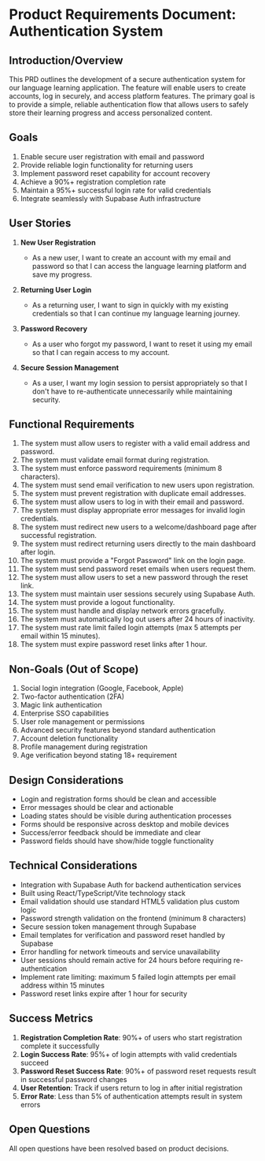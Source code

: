 # Product Requirements Document: Authentication System

## Introduction/Overview

This PRD outlines the development of a secure authentication system for our language learning application. The feature will enable users to create accounts, log in securely, and access platform features. The primary goal is to provide a simple, reliable authentication flow that allows users to safely store their learning progress and access personalized content.

## Goals

1. Enable secure user registration with email and password
2. Provide reliable login functionality for returning users
3. Implement password reset capability for account recovery
4. Achieve a 90%+ registration completion rate
5. Maintain a 95%+ successful login rate for valid credentials
6. Integrate seamlessly with Supabase Auth infrastructure

## User Stories

1. **New User Registration**
   - As a new user, I want to create an account with my email and password so that I can access the language learning platform and save my progress.

2. **Returning User Login**
   - As a returning user, I want to sign in quickly with my existing credentials so that I can continue my language learning journey.

3. **Password Recovery**
   - As a user who forgot my password, I want to reset it using my email so that I can regain access to my account.

4. **Secure Session Management**
   - As a user, I want my login session to persist appropriately so that I don't have to re-authenticate unnecessarily while maintaining security.

## Functional Requirements

1. The system must allow users to register with a valid email address and password.
2. The system must validate email format during registration.
3. The system must enforce password requirements (minimum 8 characters).
4. The system must send email verification to new users upon registration.
5. The system must prevent registration with duplicate email addresses.
6. The system must allow users to log in with their email and password.
7. The system must display appropriate error messages for invalid login credentials.
8. The system must redirect new users to a welcome/dashboard page after successful registration.
9. The system must redirect returning users directly to the main dashboard after login.
10. The system must provide a "Forgot Password" link on the login page.
11. The system must send password reset emails when users request them.
12. The system must allow users to set a new password through the reset link.
13. The system must maintain user sessions securely using Supabase Auth.
14. The system must provide a logout functionality.
15. The system must handle and display network errors gracefully.
16. The system must automatically log out users after 24 hours of inactivity.
17. The system must rate limit failed login attempts (max 5 attempts per email within 15 minutes).
18. The system must expire password reset links after 1 hour.

## Non-Goals (Out of Scope)

1. Social login integration (Google, Facebook, Apple)
2. Two-factor authentication (2FA)
3. Magic link authentication
4. Enterprise SSO capabilities
5. User role management or permissions
6. Advanced security features beyond standard authentication
7. Account deletion functionality
8. Profile management during registration
9. Age verification beyond stating 18+ requirement

## Design Considerations

- Login and registration forms should be clean and accessible
- Error messages should be clear and actionable
- Loading states should be visible during authentication processes
- Forms should be responsive across desktop and mobile devices
- Success/error feedback should be immediate and clear
- Password fields should have show/hide toggle functionality

## Technical Considerations

- Integration with Supabase Auth for backend authentication services
- Built using React/TypeScript/Vite technology stack
- Email validation should use standard HTML5 validation plus custom logic
- Password strength validation on the frontend (minimum 8 characters)
- Secure session token management through Supabase
- Email templates for verification and password reset handled by Supabase
- Error handling for network timeouts and service unavailability
- User sessions should remain active for 24 hours before requiring re-authentication
- Implement rate limiting: maximum 5 failed login attempts per email address within 15 minutes
- Password reset links expire after 1 hour for security

## Success Metrics

1. **Registration Completion Rate**: 90%+ of users who start registration complete it successfully
2. **Login Success Rate**: 95%+ of login attempts with valid credentials succeed
3. **Password Reset Success Rate**: 90%+ of password reset requests result in successful password changes
4. **User Retention**: Track if users return to log in after initial registration
5. **Error Rate**: Less than 5% of authentication attempts result in system errors

## Open Questions

All open questions have been resolved based on product decisions.